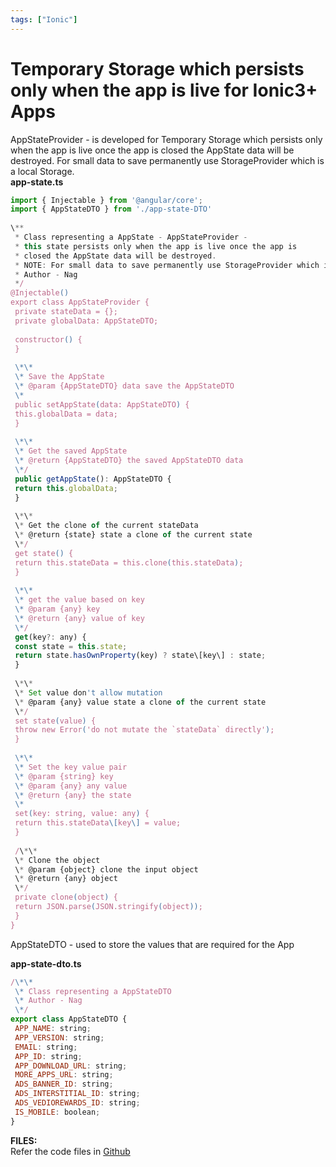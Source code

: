 ```yaml
---
tags: ["Ionic"]
---
```


# Temporary Storage which persists only when the app is live for Ionic3+ Apps

AppStateProvider - is developed for Temporary Storage which persists only when the app is live once the app is closed the AppState data will be destroyed. For small data to save permanently use StorageProvider which is a local Storage.  
**app-state.ts**   

```js
import { Injectable } from '@angular/core';  
import { AppStateDTO } from './app-state-DTO'  
  
\**   
 * Class representing a AppState - AppStateProvider - 
 * this state persists only when the app is live once the app is   
 * closed the AppState data will be destroyed.  
 * NOTE: For small data to save permanently use StorageProvider which is a local Storage  
 * Author - Nag  
 */  
@Injectable()  
export class AppStateProvider {  
 private stateData = {};  
 private globalData: AppStateDTO;  
  
 constructor() {  
 }  
  
 \*\*  
 \* Save the AppState  
 \* @param {AppStateDTO} data save the AppStateDTO   
 \*  
 public setAppState(data: AppStateDTO) {  
 this.globalData = data;  
 }  
  
 \*\*  
 \* Get the saved AppState  
 \* @return {AppStateDTO} the saved AppStateDTO data  
 \*/  
 public getAppState(): AppStateDTO {  
 return this.globalData;  
 }  
  
 \*\*  
 \* Get the clone of the current stateData  
 \* @return {state} state a clone of the current state  
 \*/  
 get state() {  
 return this.stateData = this.clone(this.stateData);  
 }  
  
 \*\*  
 \* get the value based on key  
 \* @param {any} key   
 \* @return {any} value of key  
 \*/  
 get(key?: any) {  
 const state = this.state;  
 return state.hasOwnProperty(key) ? state\[key\] : state;  
 }  
  
 \*\*  
 \* Set value don't allow mutation  
 \* @param {any} value state a clone of the current state  
 \*/  
 set state(value) {  
 throw new Error('do not mutate the `stateData` directly');  
 }  
  
 \*\*  
 \* Set the key value pair  
 \* @param {string} key  
 \* @param {any} any value  
 \* @return {any} the state  
 \*  
 set(key: string, value: any) {  
 return this.stateData\[key\] = value;  
 }  
  
 /\*\*  
 \* Clone the object  
 \* @param {object} clone the input object  
 \* @return {any} object   
 \*/  
 private clone(object) {  
 return JSON.parse(JSON.stringify(object));  
 }  
}  
```  
  
AppStateDTO - used to store the values that are required for the App  
  
**app-state-dto.ts**  
```js
/\*\*   
 \* Class representing a AppStateDTO  
 \* Author - Nag  
 \*/  
export class AppStateDTO {  
 APP_NAME: string;  
 APP_VERSION: string;  
 EMAIL: string;  
 APP_ID: string;  
 APP_DOWNLOAD_URL: string;  
 MORE_APPS_URL: string;  
 ADS_BANNER_ID: string;  
 ADS_INTERSTITIAL_ID: string;  
 ADS_VEDIOREWARDS_ID: string;  
 IS_MOBILE: boolean;  
}  
```
**FILES:**  
Refer the code files in [Github](https://github.com/nagvbt/IonicTemplate/commit/9ce7e8458cb06328eb4673e1d79f3d293d75c2ea)
